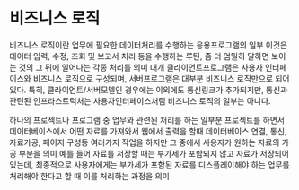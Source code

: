 # 비즈니스 로직

비즈니스 로직이란 업무에 필요한 데이터처리를 수행하는 응용프로그램의 일부
이것은 데이터 입력, 수정, 조회 및 보고서 처리 등을 수행하는 루틴, 좀 더 엄밀히 말하면 보이는 것의
그 뒤에 일어나는 각종 처리를 의미
대개 클라이언트프로그램은 사용자 인터페이스와 비즈니스 로직으로 구성되며,
서버프로그램은 대부분 비즈니스 로직만으로 되어 있다.
특히, 클라이언트/서버모델인 경우에는 이외에도 통신링크가 추가되지만,
통신과 관련된 인프라스트럭처는 사용자인터페이스처럼 비즈니스 로직의 일부는 아니다.

하나의 프로젝트나 프로그램 중 업무와 관련된 처리를 하는 일부분
프로젝트를 하면서 데이터베이스에서 어떤 자료를 가져와서 웹에서 출력을 할때 데이터베이스 연결, 통신, 자료가공, 페이지 구성등
여러가지 작업을 하지만 그 중에서 사용자가 원하는 자료의 가공 부분을 의미
예를 들어 자료를 저장할 때는 부가세가 포함되지 않고 자료가 저장되어있는데, 
최종적으로 사용자에게는 부가세가 포함된 자료를 디스플레이해야 하는 업무를 처리해야 한다고 할 때
이를 처리하는 과정을 의미

